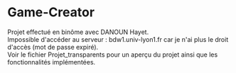 # Game-Creator
Projet effectué en binôme avec DANOUN Hayet.  
Impossible d'accéder au serveur : bdw1.univ-lyon1.fr car je n'ai plus le droit d'accès (mot de passe expiré).  
Voir le fichier Projet_transparents pour un aperçu du projet ainsi que les fonctionnalités implémentées.  
